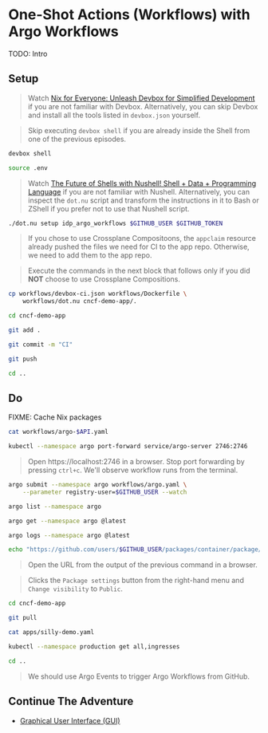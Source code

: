 # One-Shot Actions (Workflows) with Argo Workflows

TODO: Intro

## Setup

> Watch [Nix for Everyone: Unleash Devbox for Simplified Development](https://youtu.be/WiFLtcBvGMU) if you are not familiar with Devbox. Alternatively, you can skip Devbox and install all the tools listed in `devbox.json` yourself.

> Skip executing `devbox shell` if you are already inside the Shell from one of the previous episodes.

```bash
devbox shell

source .env
```

> Watch [The Future of Shells with Nushell! Shell + Data + Programming Language](https://youtu.be/zoX_S6d-XU4) if you are not familiar with Nushell. Alternatively, you can inspect the `dot.nu` script and transform the instructions in it to Bash or ZShell if you prefer not to use that Nushell script.

```sh
./dot.nu setup idp_argo_workflows $GITHUB_USER $GITHUB_TOKEN
```

> If you chose to use Crossplane Compositoons, the `appclaim` resource already pushed the files we need for CI to the app repo. Otherwise, we need to add them to the app repo.

> Execute the commands in the next block that follows only if you did **NOT** choose to use Crossplane Compositions.

```sh
cp workflows/devbox-ci.json workflows/Dockerfile \
    workflows/dot.nu cncf-demo-app/. 

cd cncf-demo-app

git add .

git commit -m "CI"

git push

cd ..
```

## Do

FIXME: Cache Nix packages

```sh
cat workflows/argo-$API.yaml

kubectl --namespace argo port-forward service/argo-server 2746:2746
```

> Open https://localhost:2746 in a browser.
> Stop port forwarding by pressing `ctrl+c`. We'll observe workflow runs from the terminal.

```sh
argo submit --namespace argo workflows/argo.yaml \
    --parameter registry-user=$GITHUB_USER --watch

argo list --namespace argo

argo get --namespace argo @latest

argo logs --namespace argo @latest
```

```sh
echo "https://github.com/users/$GITHUB_USER/packages/container/package/cncf-demo-app"
```

> Open the URL from the output of the previous command in a browser.

> Clicks the `Package settings` button from the right-hand menu and `Change visibility` to `Public`.

```sh
cd cncf-demo-app

git pull

cat apps/silly-demo.yaml

kubectl --namespace production get all,ingresses

cd ..
```

> We should use Argo Events to trigger Argo Workflows from GitHub.

## Continue The Adventure

* [Graphical User Interface (GUI)](../gui/README.md)
